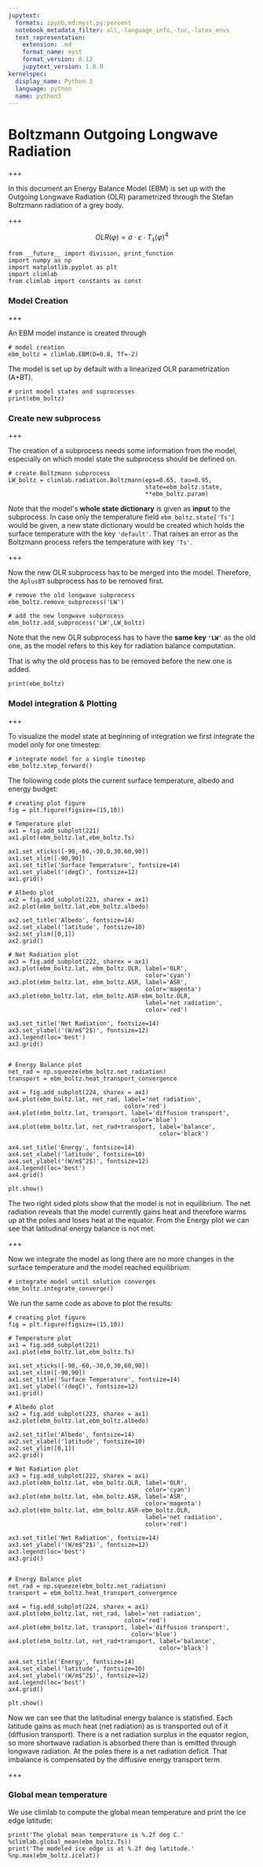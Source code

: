 ```yaml
---
jupytext:
  formats: ipynb,md:myst,py:percent
  notebook_metadata_filter: all,-language_info,-toc,-latex_envs
  text_representation:
    extension: .md
    format_name: myst
    format_version: 0.12
    jupytext_version: 1.8.0
kernelspec:
  display_name: Python 3
  language: python
  name: python3
---
```


# Boltzmann Outgoing Longwave Radiation

+++

In this document an Energy Balance Model (EBM) is set up with the Outgoing Longwave Radiation (OLR) parametrized through the Stefan Boltzmann radiation of a grey body.

+++

$$ OLR(\varphi) = \sigma \cdot \varepsilon \cdot T_s(\varphi)^4$$

```{code-cell}
from __future__ import division, print_function
import numpy as np
import matplotlib.pyplot as plt
import climlab
from climlab import constants as const
```

### Model Creation

+++

An EBM model instance is created through

```{code-cell}
# model creation
ebm_boltz = climlab.EBM(D=0.8, Tf=-2)
```

The model is set up by default with a linearized OLR parametrization (A+BT).

```{code-cell}
# print model states and suprocesses
print(ebm_boltz)
```

### Create new subprocess

+++

The creation of a subprocess needs some information from the model, especially on which model state the subprocess should be defined on.

```{code-cell}
# create Boltzmann subprocess
LW_boltz = climlab.radiation.Boltzmann(eps=0.65, tau=0.95,
                                       state=ebm_boltz.state,
                                       **ebm_boltz.param)
```

Note that the model's **whole state dictionary** is given as **input** to the subprocess. In case only the temperature field ``ebm_boltz.state['Ts']`` would be given, a new state dictionary would be created which holds the surface temperature with the key ``'default'``. That raises an error as the Boltzmann process refers the temperature with key ``'Ts'``.

+++

Now the new OLR subprocess has to be merged into the model. Therefore, the `AplusBT` subprocess has to be removed first.

```{code-cell}
# remove the old longwave subprocess
ebm_boltz.remove_subprocess('LW')

# add the new longwave subprocess
ebm_boltz.add_subprocess('LW',LW_boltz)
```

Note that the new OLR subprocess has to have the **same key `'LW'`** as the old one, as the model refers to this key for radiation balance computation.

That is why the old process has to be removed before the new one is added.

```{code-cell}
print(ebm_boltz)
```

### Model integration & Plotting

+++

To visualize the model state at beginning of integration we first integrate the model only for one timestep:

```{code-cell}
# integrate model for a single timestep
ebm_boltz.step_forward()
```

The following code plots the current surface temperature, albedo and energy budget:

```{code-cell}
# creating plot figure
fig = plt.figure(figsize=(15,10))

# Temperature plot
ax1 = fig.add_subplot(221)
ax1.plot(ebm_boltz.lat,ebm_boltz.Ts)

ax1.set_xticks([-90,-60,-30,0,30,60,90])
ax1.set_xlim([-90,90])
ax1.set_title('Surface Temperature', fontsize=14)
ax1.set_ylabel('(degC)', fontsize=12)
ax1.grid()

# Albedo plot
ax2 = fig.add_subplot(223, sharex = ax1)
ax2.plot(ebm_boltz.lat,ebm_boltz.albedo)

ax2.set_title('Albedo', fontsize=14)
ax2.set_xlabel('latitude', fontsize=10)
ax2.set_ylim([0,1])
ax2.grid()

# Net Radiation plot
ax3 = fig.add_subplot(222, sharex = ax1)
ax3.plot(ebm_boltz.lat, ebm_boltz.OLR, label='OLR', 
                                       color='cyan')
ax3.plot(ebm_boltz.lat, ebm_boltz.ASR, label='ASR', 
                                       color='magenta')
ax3.plot(ebm_boltz.lat, ebm_boltz.ASR-ebm_boltz.OLR,
                                       label='net radiation',
                                       color='red')

ax3.set_title('Net Radiation', fontsize=14)
ax3.set_ylabel('(W/m$^2$)', fontsize=12)
ax3.legend(loc='best')
ax3.grid()


# Energy Balance plot
net_rad = np.squeeze(ebm_boltz.net_radiation)
transport = ebm_boltz.heat_transport_convergence

ax4 = fig.add_subplot(224, sharex = ax1)
ax4.plot(ebm_boltz.lat, net_rad, label='net radiation', 
                                 color='red')
ax4.plot(ebm_boltz.lat, transport, label='diffusion transport',
                                   color='blue')
ax4.plot(ebm_boltz.lat, net_rad+transport, label='balance',
                                           color='black')

ax4.set_title('Energy', fontsize=14)
ax4.set_xlabel('latitude', fontsize=10)
ax4.set_ylabel('(W/m$^2$)', fontsize=12)
ax4.legend(loc='best')
ax4.grid()

plt.show()
```

The two right sided plots show that the model is not in equilibrium. The net radiation reveals that the model currently gains heat and therefore warms up at the poles and loses heat at the equator. From the Energy plot we can see that latitudinal energy balance is not met.

+++

Now we integrate the model as long there are no more changes in the surface temperature and the model reached equilibrium:

```{code-cell}
# integrate model until solution converges
ebm_boltz.integrate_converge()
```

We run the same code as above to plot the results:

```{code-cell}
# creating plot figure
fig = plt.figure(figsize=(15,10))

# Temperature plot
ax1 = fig.add_subplot(221)
ax1.plot(ebm_boltz.lat,ebm_boltz.Ts)

ax1.set_xticks([-90,-60,-30,0,30,60,90])
ax1.set_xlim([-90,90])
ax1.set_title('Surface Temperature', fontsize=14)
ax1.set_ylabel('(degC)', fontsize=12)
ax1.grid()

# Albedo plot
ax2 = fig.add_subplot(223, sharex = ax1)
ax2.plot(ebm_boltz.lat,ebm_boltz.albedo)

ax2.set_title('Albedo', fontsize=14)
ax2.set_xlabel('latitude', fontsize=10)
ax2.set_ylim([0,1])
ax2.grid()

# Net Radiation plot
ax3 = fig.add_subplot(222, sharex = ax1)
ax3.plot(ebm_boltz.lat, ebm_boltz.OLR, label='OLR', 
                                       color='cyan')
ax3.plot(ebm_boltz.lat, ebm_boltz.ASR, label='ASR', 
                                       color='magenta')
ax3.plot(ebm_boltz.lat, ebm_boltz.ASR-ebm_boltz.OLR,
                                       label='net radiation',
                                       color='red')

ax3.set_title('Net Radiation', fontsize=14)
ax3.set_ylabel('(W/m$^2$)', fontsize=12)
ax3.legend(loc='best')
ax3.grid()


# Energy Balance plot
net_rad = np.squeeze(ebm_boltz.net_radiation)
transport = ebm_boltz.heat_transport_convergence

ax4 = fig.add_subplot(224, sharex = ax1)
ax4.plot(ebm_boltz.lat, net_rad, label='net radiation', 
                                 color='red')
ax4.plot(ebm_boltz.lat, transport, label='diffusion transport',
                                   color='blue')
ax4.plot(ebm_boltz.lat, net_rad+transport, label='balance',
                                           color='black')

ax4.set_title('Energy', fontsize=14)
ax4.set_xlabel('latitude', fontsize=10)
ax4.set_ylabel('(W/m$^2$)', fontsize=12)
ax4.legend(loc='best')
ax4.grid()

plt.show()
```

Now we can see that the latitudinal energy balance is statisfied. Each latitude gains as much heat (net radiation) as is transported out of it (diffusion transport). There is a net radiation surplus in the equator region, so more shortwave radiation is absorbed there than is emitted through longwave radiation. At the poles there is a net radiation deficit. That imbalance is compensated by the diffusive energy transport term.

+++

### Global mean temperature
We use climlab to compute the global mean temperature and print the ice edge latitude:

```{code-cell}
print('The global mean temperature is %.2f deg C.' %climlab.global_mean(ebm_boltz.Ts))
print('The modeled ice edge is at %.2f deg latitude.' %np.max(ebm_boltz.icelat))
```

```{code-cell}

```
